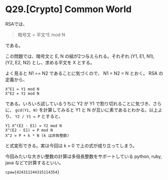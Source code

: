 # Q29.[Crypto] Common World

RSAでは、

> 暗号文 = 平文^E mod N

である。

この問題では、暗号文と E, N の組が2つ与えられる。それぞれ (Y1, E1, N1), (Y2, E2, N2) とし、求める平文を X とする。

よく見ると N1 == N2 であることに気づくので、 N1 = N2 = N とおく。 RSA の定義から、

```
X^E1 = Y1 mod N
X^E2 = Y2 mod N
```

である。いろいろ試しているうちに Y2 が Y1 で割り切れることに気づき、さらに、 `gcd(Y1, N)` を計算してみると Y1 と N が互いに素であるとわかる。以上より、 `Y2 / Y1 = P` とすると、

```
Y1 X^(E2 - E1) = Y2 mod N
X^(E2 - E1) = P mod N
X^2 = P + k * N (k は非負整数)
```

と式変形できる。実は今回は k = 0 で上の式が成り立ってしまう。

今回みたいな大きい整数の計算は多倍長整数をサポートしている python, ruby, java などで計算するといい。

```
cpaw{424311244315114354}
```
